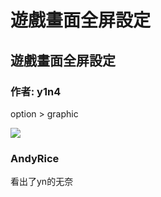 # 遊戲畫面全屏設定

## 遊戲畫面全屏設定

### 作者: y1n4

option &gt; graphic

![](https://qiniu.elitedanger.cn/assets/files/2019-06-28/1561692557-990020-fullscreen.png)

### AndyRice

看出了yn的无奈

